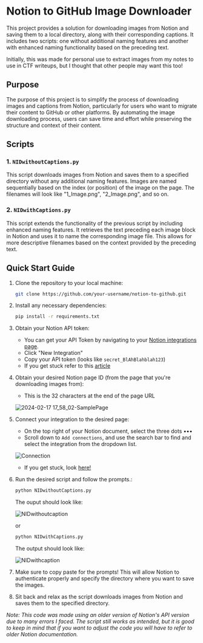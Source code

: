 # Notion to GitHub Image Downloader

This project provides a solution for downloading images from Notion and saving them to a local directory, along with their corresponding captions. It includes two scripts: one without additional naming features and another with enhanced naming functionality based on the preceding text.

Initially, this was made for personal use to extract images from my notes to use in CTF writeups, but I thought that other people may want this too!

## Purpose

The purpose of this project is to simplify the process of downloading images and captions from Notion, particularly for users who want to migrate their content to GitHub or other platforms. By automating the image downloading process, users can save time and effort while preserving the structure and context of their content.

## Scripts

### 1. `NIDwithoutCaptions.py`

This script downloads images from Notion and saves them to a specified directory without any additional naming features. Images are named sequentially based on the index (or position) of the image on the page. The filenames will look like "1_Image.png", "2_Image.png", and so on.

### 2. `NIDwithCaptions.py`

This script extends the functionality of the previous script by including enhanced naming features. It retrieves the text preceding each image block in Notion and uses it to name the corresponding image file. This allows for more descriptive filenames based on the context provided by the preceding text.

## Quick Start Guide

1. Clone the repository to your local machine:

    ```bash
    git clone https://github.com/your-username/notion-to-github.git
    ```

2. Install any necessary dependencies:

    ```bash
    pip install -r requirements.txt
    ```

3. Obtain your Notion API token:
   - You can get your API Token by navigating to your [Notion integrations page](https://www.notion.so/my-integrations).
   - Click "New Integration"
   - Copy your API token (looks like `secret_BlAhBlahblah123`)
   - If you get stuck refer to this [article](https://developers.notion.com/docs/authorization#:~:text=Click%20the%20New%20integration%20button,to%20authenticate%20REST%20API%20requests.)

4. Obtain your desired Notion page ID (from the page that you're downloading images from):
   - This is the 32 characters at the end of the page URL

    ![2024-02-17 17_58_02-SamplePage](https://github.com/NTHSec/Projects/assets/150489159/41231696-302a-4512-8c18-8adf38bcc976)

5. Connect your integration to the desired page:
    - On the top right of your Notion document, select the three dots ••• 
    - Scroll down to `Add connections`, and use the search bar to find and select the integration from the dropdown list.
      
    ![Connection](https://github.com/NTHSec/Projects/assets/150489159/5fb9abde-f0bc-4031-b35e-5e121fed0e69)

    - If you get stuck, look [here!](https://developers.notion.com/docs/authorization#integration-permissions)

6. Run the desired script and follow the prompts.:

    ```bash
    python NIDwithoutCaptions.py
    ```

    The ouput should look like:

    ![NIDwithoutcaption](https://github.com/NTHSec/Projects/assets/150489159/7e9438e5-537b-4d59-9224-7059023c75f1)


    or

    ```bash
    python NIDwithCaptions.py
    ```

    The output should look like:

    ![NIDwithcaption](https://github.com/NTHSec/Projects/assets/150489159/5349fac0-f0d0-4365-b290-39224f14b48c)


7. Make sure to copy paste for the prompts! This will allow Notion to authenticate properly and specify the directory where you want to save the images.

8. Sit back and relax as the script downloads images from Notion and saves them to the specified directory.


*Note: This code was made using an older version of Notion's API version due to many errors I faced. The script still works as intended, but it is good to keep in mind that if you want to adjust the code you will have to refer to older Notion documentation.*  
